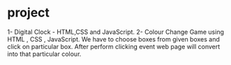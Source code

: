 # project
1- Digital Clock - HTML,CSS and JavaScript. 
2- Colour Change Game using HTML , CSS , JavaScript. We have to choose boxes from given boxes  and click on particular box. After perform clicking event web page will convert into that particular colour.
